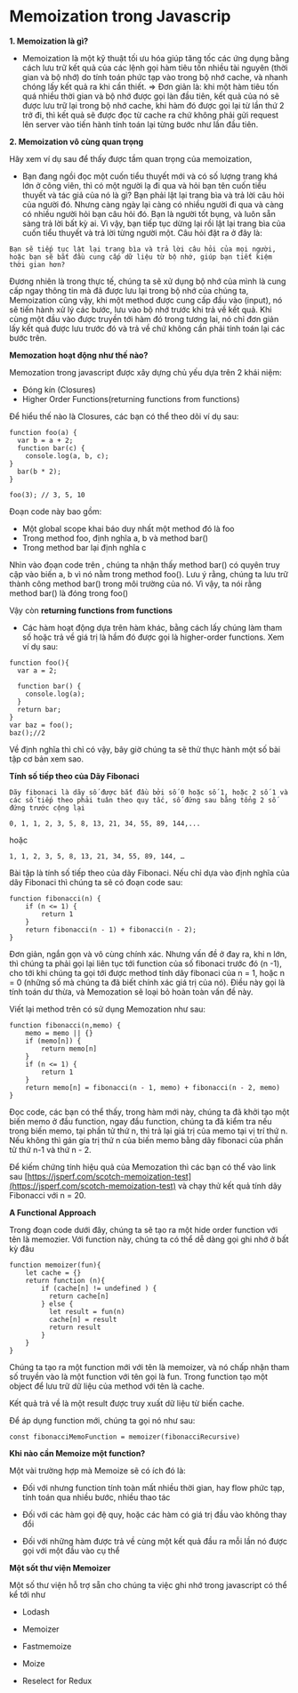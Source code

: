 # Memoization trong Javascrip

**1. Memoization là gì?**
- Memoization là một kỹ thuật tối ưu hóa giúp tăng tốc các ứng dụng bằng cách lưu trữ kết quả của các lệnh gọi hàm tiêu tốn nhiều tài nguyên (thời gian và bộ nhớ) do tính toán phức tạp vào trong bộ nhớ cache, và nhanh chóng lấy kết quả ra khi cần thiết.
=> Đơn giản là: khi một hàm tiêu tốn quá nhiều thời gian và bộ nhớ được gọi làn đầu tiên, kết quả của nó sẽ được lưu trữ lại trong bộ nhớ cache, khi hàm đó được gọi lại từ lần thứ 2 trở đi, thì kết quả sẽ được đọc từ cache ra chứ không phải gửi request lên server vào tiến hành tính toán lại từng bước như lần đầu tiên.

**2. Memoization vô cùng quan trọng**

Hãy xem ví dụ sau để thấy được tầm quan trọng của memoization, 

- Bạn đang ngồi đọc một cuốn tiểu thuyết mới và có số lượng trang khá lớn ở công viên, thì có một người lạ đi qua và hỏi bạn tên cuốn tiểu thuyết và tác giả của nó là gì? Bạn phải lật lại trang bìa và trả lời câu hỏi của người đó. Nhưng càng ngày lại càng có nhiều người đi qua và càng có nhiều người hỏi bạn câu hỏi đó. Bạn là người tốt bụng, và luôn sẵn sàng trả lời bất kỳ ai. Vì vậy, bạn tiếp tục dừng lại rồi lật lại trang bìa của cuốn tiểu thuyết và trả lời từng người một. Câu hỏi đặt ra ở đây là:

```
Bạn sẽ tiếp tục lật lại trang bìa và trả lời câu hỏi của mọi người, hoặc bạn sẽ bắt đầu cung cấp dữ liệu từ bộ nhớ, giúp bạn tiết kiệm thời gian hơn?
```
Đương nhiên là trong thực tế, chúng ta sẽ xử dụng bộ nhớ của mình là cung cấp ngay thông tin mà đã được lưu lại trong bộ nhớ của chúng ta, Memoization cũng vậy, khi một method được cung cấp đầu vào (input), nó sẽ tiến hành xử lý các bước, lưu vào bộ nhớ trước khi trả về kết quả. Khi cùng một đầu vào được truyền tới hàm đó trong tương lai, nó chỉ đơn giản lấy kết quả được lưu trước đó và trả về chứ không cần phải tính toán lại các bước trên.

**Memozation hoạt động như thế nào?**

Memozation trong javascript được xây dựng chủ yếu dựa trên 2 khái niệm:

- Đóng kín (Closures)
- Higher Order Functions(returning functions from functions)

 Để hiểu thế nào là Closures, các bạn có thể theo dõi ví dụ sau:

```
function foo(a) {
  var b = a + 2;
  function bar(c) {
    console.log(a, b, c);
}
  bar(b * 2);
}

foo(3); // 3, 5, 10
```
Đoạn code này bao gồm: 

- Một global scope khai báo duy nhất một method đó là foo
- Trong method foo, định nghĩa a, b và method bar()
- Trong method bar lại định nghĩa c

Nhìn vào đoạn code trên , chúng ta nhận thấy method bar() có quyên truy cập vào biến a, b vì nó nằm trong method foo(). Lưu ý rằng, chúng ta lưu trữ thành công method bar() trong môi trường của nó. Vì vậy, ta nói rằng method bar() là đóng trong foo()

Vậy còn **returning functions from functions**

- Các hàm hoạt động dựa trên hàm khác, bằng cách lấy chúng làm tham số hoặc trả về giá trị là hầm đó được gọi là higher-order functions. Xem ví dụ sau:

```
function foo(){
  var a = 2;

  function bar() {
    console.log(a);
  }
  return bar;
}
var baz = foo();
baz();//2
```
Về định nghĩa thì chỉ có vậy, bây giờ chúng ta sẽ thử thực hành một số bài tập cơ bản xem sao.

**Tính số tiếp theo của Dãy Fibonaci**

```
Dãy fibonaci là dãy số được bắt đầu bởi số 0 hoặc số 1, hoặc 2 số 1 và các số tiếp theo phải tuân theo quy tắc, số đứng sau bằng tổng 2 số đứng trước cộng lại
```

```
0, 1, 1, 2, 3, 5, 8, 13, 21, 34, 55, 89, 144,...
```
hoặc

```
1, 1, 2, 3, 5, 8, 13, 21, 34, 55, 89, 144, …
```
Bài tập là tính số tiếp theo của dãy Fibonaci. Nếu chỉ dựa vào định nghĩa của dãy Fibonaci thì chúng ta sẽ có đoạn code sau:

```
function fibonacci(n) {
    if (n <= 1) {
        return 1
    }
    return fibonacci(n - 1) + fibonacci(n - 2);
}
```

Đơn giản, ngắn gọn và vô cùng chính xác. Nhưng vấn đề ở đay ra, khi n lớn, thì chúng ta phải gọi lại liên tục tới function của số fibonaci trước đó (n -1), cho tới khi chúng ta gọi tới được method tính dãy fibonaci của n = 1, hoặc n = 0 (những số mà chúng ta đã biết chính xác giá trị của nó). Điều này gọi là tính toán dư thừa, và Memozation sẽ loại bỏ hoàn toàn vấn đề này. 

Viết lại method trên có sử dụng Memozation như sau:

```
function fibonacci(n,memo) {
    memo = memo || {}
    if (memo[n]) {
        return memo[n]
    }
    if (n <= 1) {
        return 1
    }
    return memo[n] = fibonacci(n - 1, memo) + fibonacci(n - 2, memo)
}
```

Đọc code, các bạn có thể thấy, trong hàm mới này, chúng ta đã khởi tạo một biến memo ở đầu function, ngay đầu function, chúng ta đã kiểm tra nếu trong biến memo, tại phần tử thứ n, thì trả lại giá trị của memo tại vị trí thứ n. Nếu không thì gán gía trị thứ n của biến memo bằng dãy fibonaci của phần tử thứ n-1 và thứ n - 2.

Để kiếm chứng tính hiệu quả của Memozation thì các bạn có thể vào link sau [https://jsperf.com/scotch-memoization-test](https://jsperf.com/scotch-memoization-test) và chạy thử kết quả tính dãy Fibonacci với n = 20.

**A Functional Approach**

Trong đoạn code dưới đây, chúng ta sẽ tạo ra một hide order function với tên là memozier. Với function này, chúng ta có thể dễ dàng gọi ghi nhớ ở bất kỳ đâu

```
function memoizer(fun){
    let cache = {}
    return function (n){
        if (cache[n] != undefined ) {
          return cache[n]
        } else {
          let result = fun(n)
          cache[n] = result
          return result
        }
    }
}
```

Chúng ta tạo ra một function mới với tên là memoizer, và nó chấp nhận tham số truyền vào là một function với tên gọi là fun. Trong function tạo một object để lưu trữ dữ liệu của method với tên là cache.

Kết quả trả về là một result được truy xuất dữ liệu từ biến cache. 

Để áp dụng function mới, chúng ta gọi nó như sau:

```
const fibonacciMemoFunction = memoizer(fibonacciRecursive)
```

**Khi nào cần Memoize một function?**

Một vài trường hợp mà Memoize sẽ có ích đó là:

- Đối với nhưng function tính toàn mất nhiều thời gian, hay flow phức tạp, tính toán qua nhiều bước, nhiều thao tác

- Đối với các hàm gọi đệ quy, hoặc các hàm có giá trị đầu vào không thay đổi

- Đối với những hàm được trả về cùng một kết quả đầu ra mỗi lần nó được gọi với một đầu vào cụ thể

**Một sốt thư viện Memoizer**

Một số thư viện hỗ trợ sẵn cho chúng ta việc ghi nhớ trong javascript có thể kể tới như

- Lodash

- Memoizer
- Fastmemoize
- Moize
- Reselect for Redux

